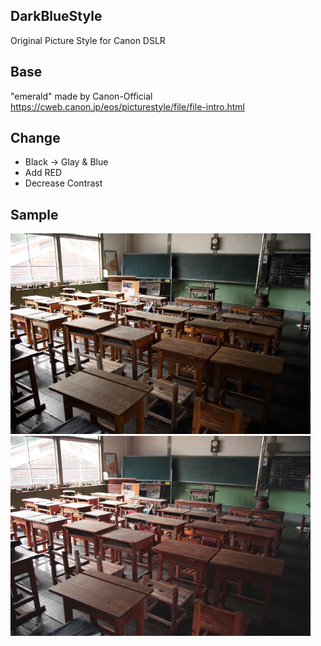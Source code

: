 ## DarkBlueStyle
Original Picture Style for Canon DSLR

## Base
"emerald" made by Canon-Official  
https://cweb.canon.jp/eos/picturestyle/file/file-intro.html

## Change
* Black -> Glay & Blue
* Add RED
* Decrease Contrast

## Sample 
<img src="https://github.com/toripoyo/DarkBlueStyle/blob/master/Standard.JPG?raw=true" alt="Standard" title="Standard" width="480">
<img src="https://github.com/toripoyo/DarkBlueStyle/blob/master/DarkBlue.JPG?raw=true" alt="DarkBlue" title="DarkBlue" width="480">
